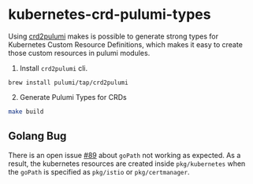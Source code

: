 # kubernetes-crd-pulumi-types

Using [crd2pulumi](https://github.com/pulumi/crd2pulumi) makes is possible to generate strong types for 
Kubernetes Custom Resource Definitions, which makes it easy to create those custom resources in pulumi modules.

1. Install `crd2pulumi` cli.

```shell
brew install pulumi/tap/crd2pulumi
```

2. Generate Pulumi Types for CRDs

```bash
make build
```

## Golang Bug

There is an open issue [#89](https://github.com/pulumi/crd2pulumi/issues/89) about `goPath` not working as expected. As a result, the kubernetes resources are created
inside `pkg/kubernetes` when the `goPath` is specified as `pkg/istio` or `pkg/certmanager`.
